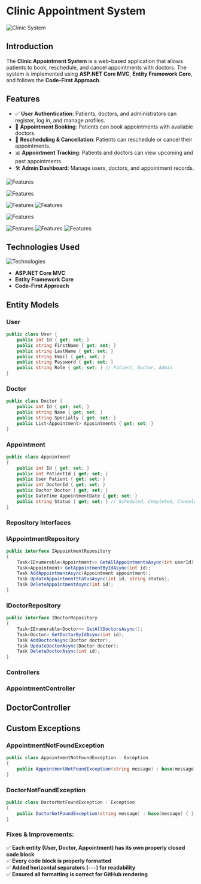 # Clinic Appointment System

![Clinic System](./ImagesToGithub/Screenshot%20(2).png)

## Introduction
The **Clinic Appointment System** is a web-based application that allows patients to book, reschedule, and cancel appointments with doctors. The system is implemented using **ASP.NET Core MVC**, **Entity Framework Core**, and follows the **Code-First Approach**.

## Features
- ✅ **User Authentication**: Patients, doctors, and administrators can register, log in, and manage profiles.
- 📅 **Appointment Booking**: Patients can book appointments with available doctors.
- 🔄 **Rescheduling & Cancellation**: Patients can reschedule or cancel their appointments.
- 📊 **Appointment Tracking**: Patients and doctors can view upcoming and past appointments.
- 🛠 **Admin Dashboard**: Manage users, doctors, and appointment records.

![Features](./ImagesToGithub/Screenshot%20(3).png)

![Features](./ImagesToGithub/Screenshot%20(11).png)

![Features](./ImagesToGithub/Screenshot%20(7).png)
![Features](./ImagesToGithub/Screenshot%20(13).png)

![Features](./ImagesToGithub/Screenshot%20(14).png)

![Features](./ImagesToGithub/Screenshot%20(10).png)
![Features](./ImagesToGithub/Screenshot%20(12).png)
![Features](./ImagesToGithub/Screenshot%20(5).png)

## Technologies Used
![Technologies](images/technologies.png)
- **ASP.NET Core MVC**
- **Entity Framework Core**
- **Code-First Approach**

## Entity Models
### User
```csharp
public class User {
    public int Id { get; set; }
    public string FirstName { get; set; }
    public string LastName { get; set; }
    public string Email { get; set; }
    public string Password { get; set; }
    public string Role { get; set; } // Patient, Doctor, Admin
}
```
### Doctor
```csharp
public class Doctor {
    public int Id { get; set; }
    public string Name { get; set; }
    public string Specialty { get; set; }
    public List<Appointment> Appointments { get; set; }
}
```

### Appointment
```csharp
public class Appointment 
{
    public int Id { get; set; }
    public int PatientId { get; set; }
    public User Patient { get; set; }
    public int DoctorId { get; set; }
    public Doctor Doctor { get; set; }
    public DateTime AppointmentDate { get; set; }
    public string Status { get; set; } // Scheduled, Completed, Canceled
}
```


### Repository Interfaces
### IAppointmentRepository
```csharp
public interface IAppointmentRepository 
{
    Task<IEnumerable<Appointment>> GetAllAppointmentsAsync(int userId);
    Task<Appointment> GetAppointmentByIdAsync(int id);
    Task AddAppointmentAsync(Appointment appointment);
    Task UpdateAppointmentStatusAsync(int id, string status);
    Task DeleteAppointmentAsync(int id);
}

```


### IDoctorRepository
```csharp
public interface IDoctorRepository 
{
    Task<IEnumerable<Doctor>> GetAllDoctorsAsync();
    Task<Doctor> GetDoctorByIdAsync(int id);
    Task AddDoctorAsync(Doctor doctor);
    Task UpdateDoctorAsync(Doctor doctor);
    Task DeleteDoctorAsync(int id);
}


```
### Controllers
### AppointmentController

## DoctorController


## Custom Exceptions
### AppointmentNotFoundException
```csharp
public class AppointmentNotFoundException : Exception 
{
    public AppointmentNotFoundException(string message) : base(message) { }
}

```
### DoctorNotFoundException
```csharp
public class DoctorNotFoundException : Exception 
{
    public DoctorNotFoundException(string message) : base(message) { }
}


```


### Fixes & Improvements:
✅ **Each entity (User, Doctor, Appointment) has its own properly closed code block**  
✅ **Every code block is properly formatted**  
✅ **Added horizontal separators (`---`) for readability**  
✅ **Ensured all formatting is correct for GitHub rendering**  


